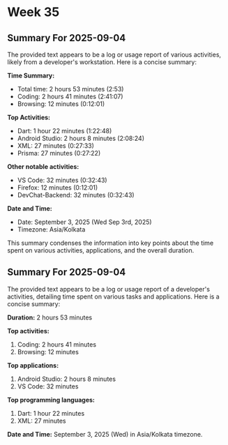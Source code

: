 # Week 35

## Summary For 2025-09-04
The provided text appears to be a log or usage report of various activities, likely from a developer's workstation. Here is a concise summary:

**Time Summary:**
- Total time: 2 hours 53 minutes (2:53)
- Coding: 2 hours 41 minutes (2:41:07)
- Browsing: 12 minutes (0:12:01)

**Top Activities:**
- Dart: 1 hour 22 minutes (1:22:48)
- Android Studio: 2 hours 8 minutes (2:08:24)
- XML: 27 minutes (0:27:33)
- Prisma: 27 minutes (0:27:22)

**Other notable activities:**
- VS Code: 32 minutes (0:32:43)
- Firefox: 12 minutes (0:12:01)
- DevChat-Backend: 32 minutes (0:32:43)

**Date and Time:**
- Date: September 3, 2025 (Wed Sep 3rd, 2025)
- Timezone: Asia/Kolkata

This summary condenses the information into key points about the time spent on various activities, applications, and the overall duration.

## Summary For 2025-09-04
The provided text appears to be a log or usage report of a developer's activities, detailing time spent on various tasks and applications. Here is a concise summary:

**Duration:** 2 hours 53 minutes

**Top activities:**

1. Coding: 2 hours 41 minutes
2. Browsing: 12 minutes

**Top applications:**

1. Android Studio: 2 hours 8 minutes
2. VS Code: 32 minutes

**Top programming languages:**

1. Dart: 1 hour 22 minutes
2. XML: 27 minutes

**Date and Time:** September 3, 2025 (Wed) in Asia/Kolkata timezone.
